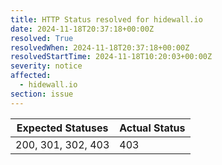 ```yaml
---
title: HTTP Status resolved for hidewall.io
date: 2024-11-18T20:37:18+00:00Z
resolved: True
resolvedWhen: 2024-11-18T20:37:18+00:00Z
resolvedStartTime: 2024-11-18T10:20:03+00:00Z
severity: notice
affected:
  - hidewall.io
section: issue
---
```


| Expected Statuses | Actual Status  |
|-------------------|----------------|
| 200, 301, 302, 403 | 403 |
